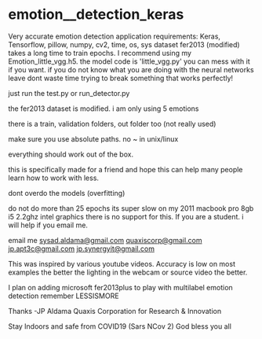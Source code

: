 # emotion__detection_keras

Very accurate emotion detection application
requirements: Keras, Tensorflow, pillow, numpy, cv2, time, os, sys
dataset fer2013 (modified)
takes a long time to train epochs.
I recommend using my Emotion_little_vgg.h5. 
the model code is 'little_vgg.py' you can mess with it if you want.
if you do not know what you are doing with the neural networks 
leave dont waste time trying to break something that works perfectly!

just run the test.py or run_detector.py

the fer2013 dataset is modified. i am only using 5 emotions

there is a train, validation folders, out folder too (not really used)

make sure you use absolute paths. no ~ in unix/linux 

everything should work out of the box.

this is specifically made for a friend and hope this can help many people
learn how to work with less. 

dont overdo the models (overfitting) 

do not do more than 25 epochs
its super slow on my 2011 macbook pro 8gb i5 2.2ghz intel graphics
there is no support for this. If you are a student. i will help if you email me. 

email me sysad.aldama@gmail.com quaxiscorp@gmail.com jp.apt3c@gmail.com jp.synergyit@gmail.com

This was inspired by various youtube videos. 
Accuracy is low on most examples
the better the lighting in the webcam or source video the better.

I plan on adding microsoft fer2013plus to play with multilabel emotion detection 
remember LESSISMORE

Thanks 
-JP Aldama 
Quaxis Corporation for Research & Innovation

Stay Indoors and safe from COVID19 (Sars NCov 2)
God bless you all
